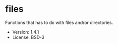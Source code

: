 # files

Functions that has to do with files and/or directories.

* Version: 1.4.1
* License: BSD-3
